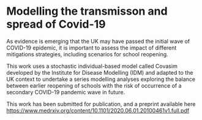 # Modelling the transmisson and spread of Covid-19 

As evidence is emerging that the UK may have passed the initial wave of COVID-19 epidemic, it is important to assess the impact of different mitigations strategies, including scenarios for school reopening. 

This work uses a stochastic individual-based model called Covasim developed by the Institute for Disease Modelling (IDM) and adapted to the UK context to undertake a series modelling analyses exploring the balance between earlier reopening of schools with the risk of occurrence of a secondary COVID-19 pandemic wave in future.

This work has been submitted for publication, and a preprint available here https://www.medrxiv.org/content/10.1101/2020.06.01.20100461v1.full.pdf

